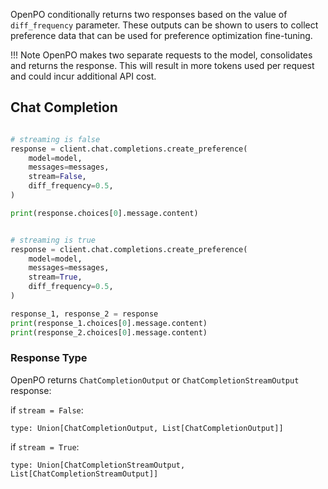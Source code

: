OpenPO conditionally returns two responses based on the value of `diff_frequency` parameter. These outputs can be shown to users to collect preference data that can be used for preference optimization fine-tuning.

!!! Note
    OpenPO makes two separate requests to the model, consolidates and returns the response. This will result in more tokens used per request and could incur additional API cost.

## Chat Completion
```python

# streaming is false
response = client.chat.completions.create_preference(
    model=model,
    messages=messages,
    stream=False,
    diff_frequency=0.5,
)

print(response.choices[0].message.content)


# streaming is true
response = client.chat.completions.create_preference(
    model=model,
    messages=messages,
    stream=True,
    diff_frequency=0.5,
)

response_1, response_2 = response
print(response_1.choices[0].message.content)
print(response_2.choices[0].message.content)

```
### Response Type
OpenPO returns `ChatCompletionOutput` or `ChatCompletionStreamOutput` response:

if `stream = False`:
```
type: Union[ChatCompletionOutput, List[ChatCompletionOutput]]
```

if `stream = True`:
```
type: Union[ChatCompletionStreamOutput, List[ChatCompletionStreamOutput]]
```


